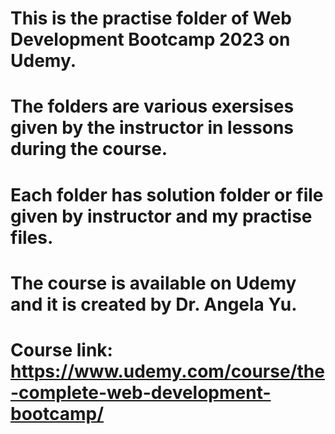 # This is the practise folder of Web Development Bootcamp 2023 on Udemy.
# The folders are various exersises given by the instructor in lessons during the course.
# Each folder has solution folder or file given by instructor and my practise files.

# The course is available on Udemy and it is created by Dr. Angela Yu.
# Course link: https://www.udemy.com/course/the-complete-web-development-bootcamp/
